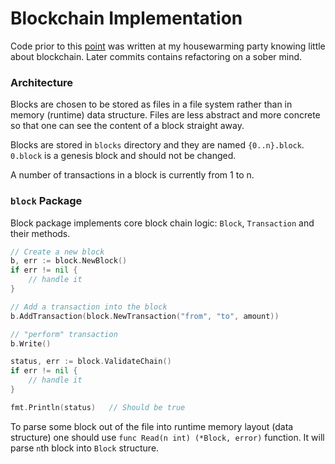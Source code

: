 # Blockchain Implementation

Code prior to this [point](https://github.com/pvlbzn/blockchan/tree/a22d842dbaad3232bbb9758d0e2697749618dbea)
was written at my housewarming party knowing little about blockchain. Later commits contains refactoring
on a sober mind.


### Architecture

Blocks are chosen to be stored as files in a file system rather than in memory (runtime) data structure.
Files are less abstract and more concrete so that one can see the content of a block straight away.

Blocks are stored in `blocks` directory and they are named `{0..n}.block`. `0.block` is a genesis block
and should not be changed.

A number of transactions in a block is currently from 1 to n.


### `block` Package

Block package implements core block chain logic: `Block`, `Transaction` and their methods.

```Go
// Create a new block
b, err := block.NewBlock()
if err != nil {
    // handle it
}

// Add a transaction into the block
b.AddTransaction(block.NewTransaction("from", "to", amount))

// "perform" transaction
b.Write()

status, err := block.ValidateChain()
if err != nil {
    // handle it
}

fmt.Println(status)   // Should be true
```

To parse some block out of the file into runtime memory layout (data structure) one should
use `func Read(n int) (*Block, error)` function. It will parse `n`th block into `Block`
structure.

